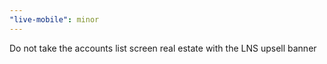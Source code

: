 ```yaml
---
"live-mobile": minor
---
```


Do not take the accounts list screen real estate with the LNS upsell banner
